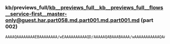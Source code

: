 ### kb/previews_full/kb__previews_full__kb__previews_full__flows__service-first__master-only@guest.har.part058.md.part001.md.part001.md (part 002)

```md
AAAAQAAAAAAAAEBAAAAAAAA/wEAAAAAAAAAAQD/AAAAAQABAAABAAAA/wAAAAAAAAAAAQAAAAAAAAAAAAAAAQAAAQAAAP8AAAEAAQAAAAAAAAEAAAD/AAAAAAEAA
```

```
